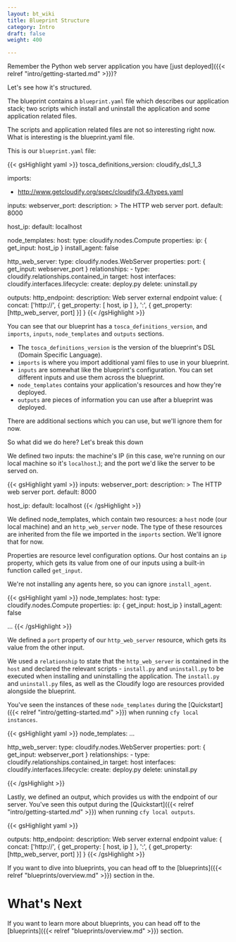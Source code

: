 ```yaml
---
layout: bt_wiki
title: Blueprint Structure
category: Intro
draft: false
weight: 400

---
```


Remember the Python web server application you have [just deployed]({{< relref "intro/getting-started.md" >}})?

Let's see how it's structured.

The blueprint contains a `blueprint.yaml` file which describes our application stack; two scripts which install and uninstall the application and some application related files.

The scripts and application related files are not so interesting right now. What is interesting is the blueprint.yaml file.

This is our `blueprint.yaml` file:

{{< gsHighlight  yaml  >}}
tosca_definitions_version: cloudify_dsl_1_3


imports:
  - http://www.getcloudify.org/spec/cloudify/3.4/types.yaml


inputs:
  webserver_port:
    description: >
      The HTTP web server port.
    default: 8000

  host_ip:
    default: localhost


node_templates:
  host:
    type: cloudify.nodes.Compute
    properties:
      ip: { get_input: host_ip }
      install_agent: false

  http_web_server:
    type: cloudify.nodes.WebServer
    properties:
      port: { get_input: webserver_port }
    relationships:
      - type: cloudify.relationships.contained_in
        target: host
    interfaces:
      cloudify.interfaces.lifecycle:
        create: deploy.py
        delete: uninstall.py


outputs:
  http_endpoint:
    description: Web server external endpoint
    value: { concat: ['http://', { get_property: [ host, ip ] },
                      ':', { get_property: [http_web_server, port] }] }
{{< /gsHighlight >}}


You can see that our blueprint has a `tosca_definitions_version`, and `imports`, `inputs`, `node_templates` and `outputs` sections.

* The `tosca_definitions_version` is the version of the blueprint's DSL (Domain Specific Language).
* `imports` is where you import additional yaml files to use in your blueprint.
* `inputs` are somewhat like the blueprint's configuration. You can set different inputs and use them across the blueprint.
* `node_templates` contains your application's resources and how they're deployed.
* `outputs` are pieces of information you can use after a blueprint was deployed.

There are additional sections which you can use, but we'll ignore them for now.


So what did we do here? Let's break this down

We defined two inputs: the machine's IP (in this case, we're running on our local machine so it's `localhost`.); and the port we'd like the server to be served on.

{{< gsHighlight  yaml  >}}
inputs:
  webserver_port:
    description: >
      The HTTP web server port.
    default: 8000

  host_ip:
    default: localhost
{{< /gsHighlight >}}


We defined node_templates, which contain two resources: a `host` node (our local machine) and an `http_web_server` node. The type of these resources are inherited from the file we imported in the `imports` section. We'll ignore that for now.

Properties are resource level configuration options. Our host contains an `ip` property, which gets its value from one of our inputs using a built-in function called `get_input`.

We're not installing any agents here, so you can ignore `install_agent`.

{{< gsHighlight  yaml  >}}
node_templates:
  host:
    type: cloudify.nodes.Compute
    properties:
      ip: { get_input: host_ip }
      install_agent: false

  ...
{{< /gsHighlight >}}


We defined a `port` property of our `http_web_server` resource, which gets its value from the other input.

We used a `relationship` to state that the `http_web_server` is contained in the `host` and declared the relevant scripts - `install.py` and `uninstall.py` to be executed when installing and uninstalling the application.
The `install.py` and `uninstall.py` files, as well as the Cloudify logo are resources provided alongside the blueprint.

You've seen the instances of these `node_templates` during the [Quickstart]({{< relref "intro/getting-started.md" >}}) when running `cfy local instances`.

{{< gsHighlight  yaml  >}}
node_templates:
  ...

  http_web_server:
    type: cloudify.nodes.WebServer
    properties:
      port: { get_input: webserver_port }
    relationships:
      - type: cloudify.relationships.contained_in
        target: host
    interfaces:
      cloudify.interfaces.lifecycle:
        create: deploy.py
        delete: uninstall.py

{{< /gsHighlight >}}

Lastly, we defined an output, which provides us with the endpoint of our server. You've seen this output during the [Quickstart]({{< relref "intro/getting-started.md" >}}) when running `cfy local outputs`.

{{< gsHighlight  yaml  >}}

outputs:
  http_endpoint:
    description: Web server external endpoint
    value: { concat: ['http://', { get_property: [ host, ip ] },
                      ':', { get_property: [http_web_server, port] }] }
{{< /gsHighlight >}}

If you want to dive into blueprints, you can head off to the [blueprints]({{< relref "blueprints/overview.md" >}}) section in the.

# What's Next

If you want to learn more about blueprints, you can head off to the [blueprints]({{< relref "blueprints/overview.md" >}}) section.
